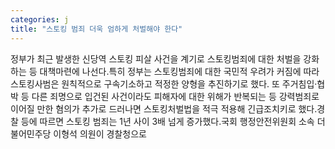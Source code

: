 ```yaml
---
categories: j
title: "스토킹 범죄 더욱 엄하게 처벌해야 한다"
---
```

정부가 최근 발생한 신당역 스토킹 피살 사건을 계기로 스토킹범죄에 대한 처벌을 강화하는 등 대책마련에 나선다.특히 정부는 스토킹범죄에 대한 국민적 우려가 커짐에 따라 스토킹사범은 원칙적으로 구속기소하고 적정한 양형을 추진하기로 했다. 또 주거침입·협박 등 다른 죄명으로 입건된 사건이라도 피해자에 대한 위해가 반복되는 등 강력범죄로 이어질 만한 혐의가 추가로 드러나면 스토킹처벌법을 적극 적용해 긴급조치키로 했다.경찰 등에 따르면 스토킹 범죄는 1년 사이 3배 넘게 증가했다.국회 행정안전위원회 소속 더불어민주당 이형석 의원이 경찰청으로